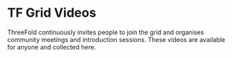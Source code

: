 # TF Grid Videos

ThreeFold continuously invites people to join the grid and organises community meetings and introduction sessions.  These videos are available for anyone and collected here.
